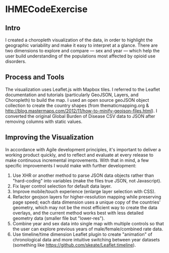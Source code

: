 # IHMECodeExercise

## Intro
I created a choropleth visualization of the data, in order to highlight the geographic variability and make it easy to interpret at a glance. There are two dimensions to explore and compare &mdash; sex and year &mdash; which help the user build understanding of the populations most affected by opioid use disorders.

## Process and Tools
The visualization uses Leaflet.js with Mapbox tiles. I referred to the Leaflet documentation and tutorials (particularly GeoJSON, Layers, and Choropleth) to build the map. I used an open source geoJSON object collection to create the country shapes (from thematicmapping.org & http://blog.mastermaps.com/2012/11/how-to-minify-geojson-files.html). I converted the original Global Burden of Disease CSV data to JSON after removing columns with static values.

## Improving the Visualization
In accordance with Agile development principles, it's important to deliver a working product quickly, and to reflect and evaluate at every release to make continuous incremental improvements. With that in mind, a few specific improvements I would make with further development:
1. Use XHR or another method to parse JSON data objects rather than "hard-coding" into variables (make the files true JSON, not Javascript).
2. Fix layer control selection for default data layer.
3. Improve mobile/touch experience (enlarge layer selection with CSS).
4. Refactor geojson layers for higher-resolution mapping while preserving page speed; each data dimension uses a unique copy of the countries' geometry, which may not be the most efficient way to create the data overlays, and the current method works best with less detailed geometry data (smaller file but "lower-res").
5. Combine year and sex data into single map with multiple controls so that the user can explore previous years of male/female/combined rate data.
6. Use timeline/time dimension Leaflet plugin to create "animation" of chronological data and more intuitive switching between year datasets (something like https://github.com/skeate/Leaflet.timeline).
